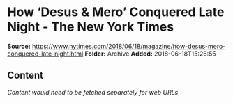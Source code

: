 # How ‘Desus & Mero’ Conquered Late Night - The New York Times

**Source:** https://www.nytimes.com/2018/06/18/magazine/how-desus-mero-conquered-late-night.html
**Folder:** Archive
**Added:** 2018-06-18T15:26:55




## Content
*Content would need to be fetched separately for web URLs*
